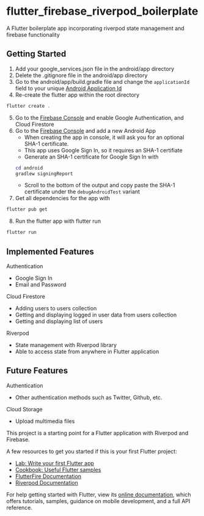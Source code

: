 # flutter_firebase_riverpod_boilerplate

A Flutter boilerplate app incorporating riverpod state management and firebase functionality

## Getting Started

1. Add your google_services.json file in the android/app directory
2. Delete the .gitignore file in the android/app directory
3. Go to the android/app/build.gradle file and change the `applicationId` field to your unique [Android Application Id](https://developer.android.com/studio/build/application-id)
4. Re-create the flutter app within the root directory
```powershell
flutter create .
```
5. Go to the [Firebase Console](https://console.firebase.google.com/) and enable Google Authentication, and Cloud Firestore
6. Go to the [Firebase Console](https://console.firebase.google.com/) and add a new Android App
    - When creating the app in console, it will ask you for an optional SHA-1 certificate.
    - This app uses Google Sign In, so it requires an SHA-1 certifiate
    - Generate an SHA-1 certificate for Google Sign In with
    ```powershell
    cd android
    gradlew signingReport
    ```
    - Scroll to the bottom of the output and copy paste the SHA-1 certificate under the `debugAndroidTest` variant
7. Get all dependencies for the app with
```powershell
flutter pub get
```
8. Run the flutter app with flutter run
```powershell
flutter run
```

## Implemented Features

Authentication
- Google Sign In
- Email and Password 

Cloud Firestore
- Adding users to users collection
- Getting and displaying logged in user data from users collection
- Getting and displaying list of users

Riverpod
- State management with Riverpod library
- Able to access state from anywhere in Flutter application


## Future Features
Authentication
- Other authentication methods such as Twitter, Github, etc.

Cloud Storage
- Upload multimedia files


This project is a starting point for a Flutter application with Riverpod and Firebase.

A few resources to get you started if this is your first Flutter project:

- [Lab: Write your first Flutter app](https://flutter.dev/docs/get-started/codelab)
- [Cookbook: Useful Flutter samples](https://flutter.dev/docs/cookbook)
- [FlutterFire Documentation](https://firebase.flutter.dev/docs/overview/)
- [Riverpod Documentation](https://riverpod.dev/docs/getting_started/)

For help getting started with Flutter, view its
[online documentation](https://flutter.dev/docs), which offers tutorials,
samples, guidance on mobile development, and a full API reference.
